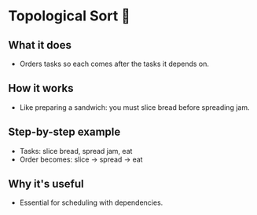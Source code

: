# Topological Sort 📝

## What it does
- Orders tasks so each comes after the tasks it depends on.

## How it works
- Like preparing a sandwich: you must slice bread before spreading jam.

## Step-by-step example
- Tasks: slice bread, spread jam, eat
- Order becomes: slice → spread → eat

## Why it's useful
- Essential for scheduling with dependencies.
